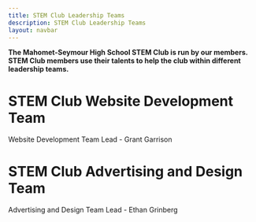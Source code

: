 ```yaml
---
title: STEM Club Leadership Teams
description: STEM Club Leadership Teams
layout: navbar
---
```


**The Mahomet-Seymour High School STEM Club is run by our members.                                                    
STEM Club members use their talents to help the club within different leadership teams.**

# **STEM Club Website Development Team**                     
Website Development Team Lead - Grant Garrison                      

# **STEM Club Advertising and Design Team**                       
Advertising and Design Team Lead - Ethan Grinberg          


